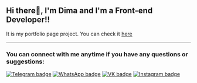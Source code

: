 ## Hi there👋, I'm Dima and I'm a Front-end Developer!!

It is my portfolio page project. You can check it [here](https://kim-ensu.github.io/react-portfolio/)

---

### You can connect with me anytime if you have any questions or suggestions:

[![Telegram badge](https://img.shields.io/badge/-Telegram-26A5E4?logo=telegram&logoColor=black&style=for-the-badge)](tg://resolve?domain=kim_en_su)
[![WhatsApp badge](https://img.shields.io/badge/-WhatsApp-25D366?logo=whatsapp&logoColor=white&style=for-the-badge)](https://wa.me/+79169143677)
[![VK badge](https://img.shields.io/badge/-Vkontakte-0077FF?logo=vk&logoColor=white&style=for-the-badge)](https://vk.com/dimonkim777)
[![Instagram badge](https://img.shields.io/badge/-Instagram-E4405F?logo=instagram&logoColor=white&style=for-the-badge)](https://www.instagram.com/kim_en_su/)
